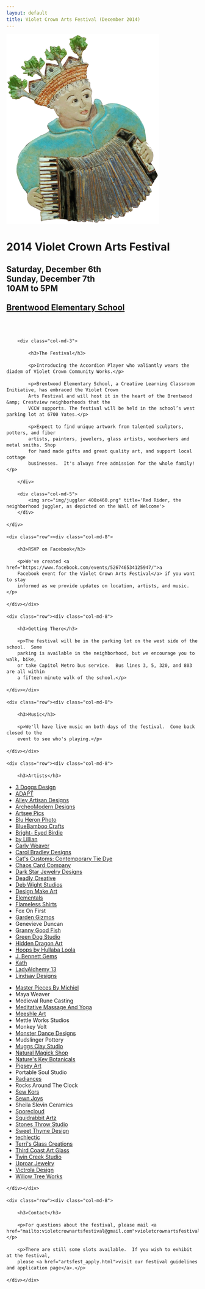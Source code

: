 ```yaml
---
layout: default
title: Violet Crown Arts Festival (December 2014)
---
```


<div class="container">
	<div class="row">
		<div class="col-md-4"><img src="img/Accordion player 400x496.png" title="Many thanks to artist Jean Graham for the use of images from the Wall of Welcome" class="img-responsive"></div>
		<div class="col-md-4">
			<h1>2014 Violet Crown Arts Festival</h1>
			<h2>
				Saturday, December 6th<br>
				Sunday, December 7th<br>
				10AM to 5PM<br>
				<br>
				<a href="https://goo.gl/maps/xov1S">Brentwood Elementary School</a>
			</h2>
		</div>
	</div>
	<div class="row"><p><br><br></p></div>
	<div class="row">

		<div class="col-md-3">

			<h3>The Festival</h3>

			<p>Introducing the Accordion Player who valiantly wears the diadem of Violet Crown Community Works.</p>

			<p>Brentwood Elementary School, a Creative Learning Classroom Initiative, has embraced the Violet Crown
			Arts Festival and will host it in the heart of the Brentwood &amp; Crestview neighborhoods that the
			VCCW supports. The festival will be held in the school’s west parking lot at 6700 Yates.</p>

			<p>Expect to find unique artwork from talented sculptors, potters, and fiber
			artists, painters, jewelers, glass artists, woodworkers and metal smiths. Shop
			for hand made gifts and great quality art, and support local cottage
			businesses.  It's always free admission for the whole family!</p>

		</div>

		<div class="col-md-5">
			<img src="img/juggler 400x460.png" title='Red Rider, the neighborhood juggler, as depicted on the Wall of Welcome'>
		</div>

	</div>

	<div class="row"><div class="col-md-8">

		<h3>RSVP on Facebook</h3>

		<p>We've created <a href="https://www.facebook.com/events/526746534125947/">a
		Facebook event for the Violet Crown Arts Festival</a> if you want to stay
		informed as we provide updates on location, artists, and music.</p>

	</div></div>

	<div class="row"><div class="col-md-8">

		<h3>Getting There</h3>

		<p>The festival will be in the parking lot on the west side of the school.  Some
		parking is available in the neighborhood, but we encourage you to walk, bike,
		or take Capitol Metro bus service.  Bus lines 3, 5, 320, and 803 are all within
		a fifteen minute walk of the school.</p>

	</div></div>

	<div class="row"><div class="col-md-8">

		<h3>Music</h3>

		<p>We'll have live music on both days of the festival.  Come back closed to the
		event to see who's playing.</p>

	</div></div>

	<div class="row"><div class="col-md-8">

		<h3>Artists</h3>

<div class="col-xs-4">
<ul>
<li><a href="http://3doggsdesigns.etsy.com">3 Doggs Design</a></li>
<li><a href="http://www.adapt.org">ADAPT</a></li>
<li><a href="http://www.etsy.com/shop/alleyartisandesigns">Alley Artisan Designs</a></li>
<li><a href="http://www.archeomoderndesigns.com">ArcheoModern Designs</a></li>
<li><a href="http://www.artseepics.etsy.com">Artsee Pics</a></li>
<li><a href="http://www.rondessain.com">Blu Heron Photo</a></li>
<li><a href="http://www.etsy.com/shop/bluebamboo">BlueBamboo Crafts</a></li>
<li><a href="http://www.brighteyedbirdie.com">Bright- Eyed Birdie</a></li>
<li><a href="http://www.bylillian.com">by Lillian</a></li>
<li><a href="http://www.carlyweaver.com">Carly Weaver</a></li>
<li><a href="http://www.carolbradleydesigns.com">Carol Bradley Designs</a></li>
<li><a href="http://www.facebook.com/catscustomstiedye">Cat's Customs: Contemporary Tie Dye</a></li>
<li><a href="http://www.chaoscardcompany.com">Chaos Card Company</a></li>
<li><a href="http://www.darkstarjewelrydesigns.com">Dark Star Jewelry Designs</a></li>
<li><a href="http://www.deadlycreative.com">Deadly Creative</a></li>
<li><a href="http://www.debwightstudios.com">Deb Wight Studios</a></li>
<li><a href="http://www.designmakeart.com">Design Make Art</a></li>
<li><a href="http://gems23rd.blogspot.com">Elementals</a></li>
<li><a href="http://www.flamelessshirt.com">Flameless Shirts</a></li>
<li>Fox On First</li>
<li><a href="http://www.facebook.com/gardengizmos.org">Garden Gizmos</a></li>
<li>Genevieve Duncan</li>
<li><a href="http://www.grannygoodfish.com">Granny Good Fish</a></li>
<li><a href="http://www.jimbobsalazar.blogspot.com">Green Dog Studio</a></li>
<li><a href="http://www.hiddendragonart.com">Hidden Dragon Art</a></li>
<li><a href="https://www.facebook.com/pages/Hoops-by-Hullaba-Loola/103331009703181">Hoops by Hullaba Loola</a></li>
<li><a href="http://www.etsy.com/shop/jbennettgems">J. Bennett Gems</a></li>
<li><a href="http://www.kathhamilton.com">Kath</a></li>
<li><a href="http://www.etsy.com/shop/ladyalchemy13">LadyAlchemy 13</a></li>
<li><a href="http://www.lindsay-designs.net">Lindsay Designs</a></li>
</ul>
</div>
<div class="col-xs-4">
<ul>
<li><a href="http://www.masterpiecesbymichiel.com">Master Pieces By Michiel</a></li>
<li>Maya Weaver</li>
<li>Medieval Rune Casting</li>
<li><a href="http://www.meditativemassageandyoga.com">Meditative Massage And Yoga</a></li>
<li><a href="http://www.meeshle.com">Meeshle Art</a></li>
<li>Mettle Works Studios</li>
<li>Monkey Volt</li>
<li><a href="http://www.monsterdancedesigns.com">Monster Dance Designs</a></li>
<li>Mudslinger Pottery</li>
<li><a href="http://www.etsy.com/shop/muggsclaystudio">Muggs Clay Studio</a></li>
<li><a href="http://www.naturalmagickshop.com">Natural Magick Shop</a></li>
<li><a href="http://natureskeybotanicals.etsy.com">Nature's Key Botanicals</a></li>
<li><a href="http://www.pigseyart.com">Pigsey Art</a></li>
<li>Portable Soul Studio</li>
<li><a href="http://radiances.vpweb.com">Radiances</a></li>
<li>Rocks Around The Clock</li>
<li><a href="https://www.etsy.com/shop/sksurfgirl">Sew Kors</a></li>
<li><a href="http://sewnjoys.etsy.com">Sewn Joys</a></li>
<li>Sheila Slevin Ceramics</li>
<li><a href="http://www.sporecloud.com">Sporecloud</a></li>
<li><a href="http://www.squidrabbit.com">Squidrabbit Artz</a></li>
<li><a href="http://www.stonesthrowstudio.com">Stones Throw Studio</a></li>
<li><a href="http://www.etsy.com/shop/sweetthymedesign">Sweet Thyme Design</a></li>
<li><a href="http://www.techlectic.com">techlectic</a></li>
<li><a href="http://www.terrisglasscreations.com">Terri's Glass Creations</a></li>
<li><a href="http://thirdcoastartglass.blog.com">Third Coast Art Glass</a></li>
<li><a href="http://www.artist123.com">Twin Creek Studio</a></li>
<li><a href="http://www.uproarjewelry.com">Uproar Jewelry</a></li>
<li><a href="http://www.etsy.com/shop/victroladesign">Victrola Design</a></li>
<li><a href="http://willowtreeworks.wordpress.com">Willow Tree Works</a></li>
</ul>
</div>

	</div></div>

	<div class="row"><div class="col-md-8">

		<h3>Contact</h3>

		<p>For questions about the festival, please mail <a href="mailto:violetcrownartsfestival@gmail.com">violetcrownartsfestival@gmail.com</a>.</p>

		<p>There are still some slots available.  If you wish to exhibit at the festival,
		please <a href="artsfest_apply.html">visit our festival guidelines and application page</a>.</p>

	</div></div>
</div>
